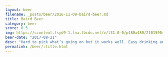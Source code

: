```yaml
---
layout: beer
filename: _posts/beer/2016-11-09-baird-beer.md
title: Baird Beer
category: beer
score: 8.5
img: https://scontent.fsyd9-1.fna.fbcdn.net/v/t31.0-0/p480x480/21015904_10155535939178745_5888572613673857164_o.jpg?_nc_cat=105&_nc_sid=e007fa&_nc_ohc=vbvAp_oyAWkAX8Tkk1u&_nc_ht=scontent.fsyd9-1.fna&_nc_tp=6&oh=f5629304d778f1aa93646ab0e1b6791a&oe=5F49BDD9
beer-date: "2017-08-21"
desc: "Hard to pick what’s going on but it works well. Easy drinking and definitely a well crafted beer"
permalink: /beer/:title.html
---
```

